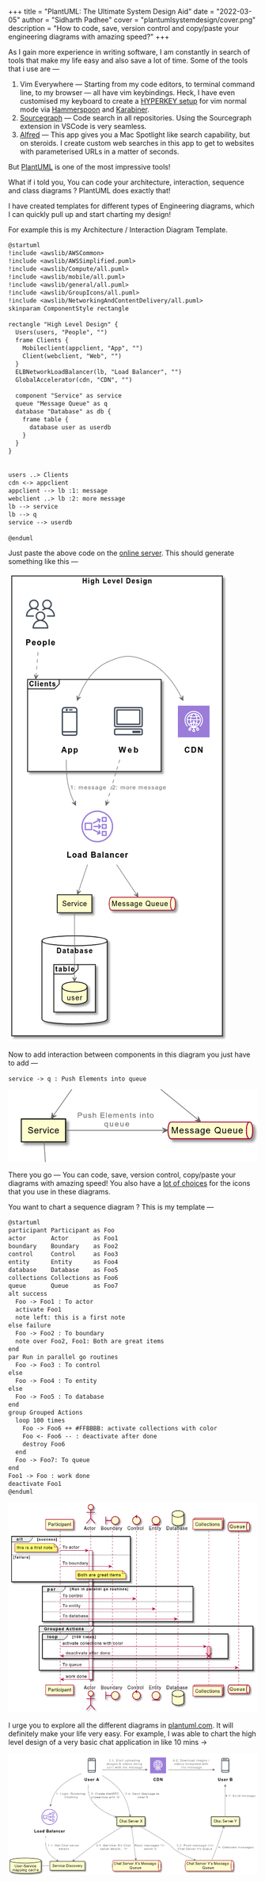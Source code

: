 +++
title = "PlantUML: The Ultimate System Design Aid"
date = "2022-03-05"
author = "Sidharth Padhee"
cover = "plantumlsystemdesign/cover.png"
description = "How to code, save, version control and copy/paste your engineering diagrams with amazing speed?"
+++

As I gain more experience in writing software, I am constantly in search of tools that make my life easy and also save a lot of time. Some of the tools that i use are —

1. Vim Everywhere — Starting from my code editors, to terminal command line, to my browser — all have vim keybindings. Heck, I have even customised my keyboard to create a [HYPERKEY setup](https://gist.github.com/dragod812/fee8f5d4e3a24cf99ccf5e34d7f57d53) for vim normal mode via [Hammerspoon](https://www.hammerspoon.org/) and [Karabiner](https://karabiner-elements.pqrs.org/).
2. [Sourcegraph](https://sourcegraph.com/search) — Code search in all repositories. Using the Sourcegraph extension in VSCode is very seamless.
3. [Alfred](https://www.alfredapp.com/) — This app gives you a Mac Spotlight like search capability, but on steroids. I create custom web searches in this app to get to websites with parameterised URLs in a matter of seconds.

But [PlantUML](https://plantuml.com/) is one of the most impressive tools!

What if i told you, You can code your architecture, interaction, sequence and class diagrams ? PlantUML does exactly that!

I have created templates for different types of Engineering diagrams, which I can quickly pull up and start charting my design!

For example this is my Architecture / Interaction Diagram Template.


```plantuml
@startuml
!include <awslib/AWSCommon>
!include <awslib/AWSSimplified.puml>
!include <awslib/Compute/all.puml>
!include <awslib/mobile/all.puml>
!include <awslib/general/all.puml>
!include <awslib/GroupIcons/all.puml>
!include <awslib/NetworkingAndContentDelivery/all.puml>
skinparam ComponentStyle rectangle

rectangle "High Level Design" {
  Users(users, "People", "")
  frame Clients {
    Mobileclient(appclient, "App", "")
    Client(webclient, "Web", "")
  }
  ELBNetworkLoadBalancer(lb, "Load Balancer", "")
  GlobalAccelerator(cdn, "CDN", "")

  component "Service" as service
  queue "Message Queue" as q
  database "Database" as db {
    frame table {
      database user as userdb
    }
  }
}


users ..> Clients
cdn <-> appclient
appclient --> lb :1: message
webclient ..> lb :2: more message
lb --> service
lb --> q
service --> userdb

@enduml
```

Just paste the above code on the [online server](https://www.plantuml.com/plantuml). This should generate something like this —

![architecture template](/plantumlsystemdesign/architecture-template.png)

Now to add interaction between components in this diagram you just have to add —

`service -> q : Push Elements into queue`

![interaction example](/plantumlsystemdesign/interaction-sample.png)

There you go — You can code, save, version control, copy/paste your diagrams with amazing speed! You also have a [lot of choices](https://github.com/awslabs/aws-icons-for-plantuml/blob/master/AWSSymbols.md) for the icons that you use in these diagrams.

You want to chart a sequence diagram ? This is my template —

```plantuml
@startuml
participant Participant as Foo
actor       Actor       as Foo1
boundary    Boundary    as Foo2
control     Control     as Foo3
entity      Entity      as Foo4
database    Database    as Foo5
collections Collections as Foo6
queue       Queue       as Foo7
alt success
  Foo -> Foo1 : To actor
  activate Foo1
  note left: this is a first note
else failure
  Foo -> Foo2 : To boundary
  note over Foo2, Foo1: Both are great items
end
par Run in parallel go routines
  Foo -> Foo3 : To control
else
  Foo -> Foo4 : To entity
else
  Foo -> Foo5 : To database
end
group Grouped Actions
  loop 100 times
    Foo -> Foo6 ++ #FFBBBB: activate collections with color
    Foo <- Foo6 -- : deactivate after done
    destroy Foo6
  end
  Foo -> Foo7: To queue
end
Foo1 -> Foo : work done
deactivate Foo1
@enduml
```

![sequence diagram template](/plantumlsystemdesign/sequence-diagram-template.png)

I urge you to explore all the different diagrams in [plantuml.com](https://plantuml.com/). It will definitely make your life very easy. For example, I was able to chart the high level design of a very basic chat application in like 10 mins →

![chat diagram](/plantumlsystemdesign/chat-diagram.png)






